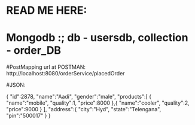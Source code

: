 # READ ME HERE:


# Mongodb :; db - usersdb, collection - order_DB

#PostMapping url at POSTMAN: http://localhost:8080/orderService/placedOrder
 
#JSON: 

{
  "id":2878,
  "name":"Aadi",
  "gender":"male",
  "products":[
    {
      "name":"mobile",
      "quality":1,
      "price":8000
    },{
    	"name":"cooler",
      "quality":2,
      "price":9000
    }
  ],
  "address":{
    "city":"Hyd",
    "state":"Telengana",
    "pin":"500017"
  }
}
